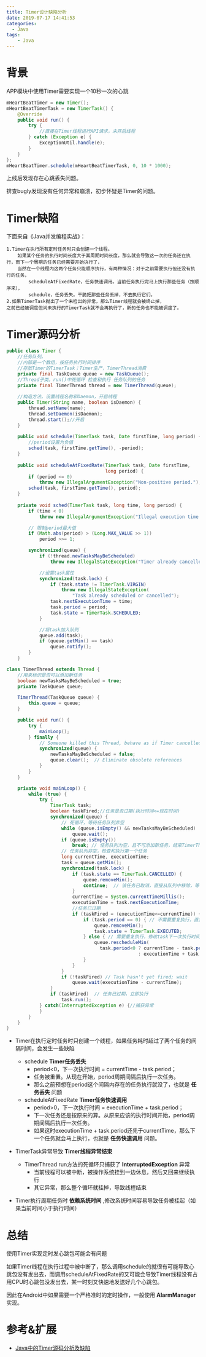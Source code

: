 ```yaml
---
title: Timer设计缺陷分析
date: 2019-07-17 14:41:53
categories:
  - Java
tags: 
	- Java
---
```


# 背景

APP模块中使用Timer需要实现一个10秒一次的心跳

```java
mHeartBeatTimer = new Timer();
mHeartBeatTimerTask = new TimerTask() {
	@Override
    public void run() {
		try {
			//直接在Timer线程进行API请求，未开启线程
 		} catch (Exception e) {
			ExceptionUtil.handle(e);
		}
	}
};
mHeartBeatTimer.schedule(mHeartBeatTimerTask, 0, 10 * 1000);
```

上线后发现存在心跳丢失问题。

排查bugly发现没有任何异常和崩溃，初步怀疑是Timer的问题。

# Timer缺陷

下面来自《Java并发编程实战》：

```
1.Timer在执行所有定时任务时只会创建一个线程。
	如果某个任务的执行时间长度大于其周期时间长度，那么就会导致这一次的任务还在执行，而下一个周期的任务已经需要开始执行了，
	当然在一个线程内这两个任务只能顺序执行，有两种情况：对于之前需要执行但还没有执行的任务，
		scheduleAtFixedRate，任务快速调用。当前任务执行完马上执行那些任务（按顺序来），
		schedule，任务丢失。干脆把那些任务丢掉，不去执行它们。
2.如果TimerTask抛出了一个未检出的异常，那么Timer线程就会被终止掉，
之前已经被调度但尚未执行的TimerTask就不会再执行了，新的任务也不能被调度了。
```

# Timer源码分析

```java
public class Timer {
	//任务队列。
	//内部是一个数组，按任务执行时间排序
	//存放Timer的TimerTask；Timer生产，TimerThread消费
	private final TaskQueue queue = new TaskQueue();
	//Thread子类。run()中死循环 检查和执行 任务队列的任务
	private final TimerThread thread = new TimerThread(queue);
	
	//构造方法。设置线程名称和Daemon，开启线程
	public Timer(String name, boolean isDaemon) {
        thread.setName(name);
        thread.setDaemon(isDaemon);
        thread.start();//开启
    }
    
    public void schedule(TimerTask task, Date firstTime, long period) {
    	//period设置为负值
        sched(task, firstTime.getTime(), -period);
    }
    
    public void scheduleAtFixedRate(TimerTask task, Date firstTime,
                                    long period) {
        if (period <= 0)
            throw new IllegalArgumentException("Non-positive period.");
        sched(task, firstTime.getTime(), period);
    }
    
    private void sched(TimerTask task, long time, long period) {
        if (time < 0)
            throw new IllegalArgumentException("Illegal execution time.");

        // 限制period最大值
        if (Math.abs(period) > (Long.MAX_VALUE >> 1))
            period >>= 1;

        synchronized(queue) {
            if (!thread.newTasksMayBeScheduled)
                throw new IllegalStateException("Timer already cancelled.");

			//设置task属性
            synchronized(task.lock) {
                if (task.state != TimerTask.VIRGIN)
                    throw new IllegalStateException(
                        "Task already scheduled or cancelled");
                task.nextExecutionTime = time;
                task.period = period;
                task.state = TimerTask.SCHEDULED;
            }

			//将task加入队列
            queue.add(task);
            if (queue.getMin() == task)
                queue.notify();
        }
    }
```

```java
class TimerThread extends Thread {
	//用来标识是否可以添加新任务
    boolean newTasksMayBeScheduled = true;
    private TaskQueue queue;

    TimerThread(TaskQueue queue) {
        this.queue = queue;
    }

    public void run() {
        try {
            mainLoop();
        } finally {
            // Someone killed this Thread, behave as if Timer cancelled
            synchronized(queue) {
                newTasksMayBeScheduled = false;
                queue.clear();  // Eliminate obsolete references
            }
        }
    }

    private void mainLoop() {
        while (true) {
            try {
                TimerTask task;
                boolean taskFired;//任务是否过期(执行时间<=现在时间)
                synchronized(queue) {
                    // 死循环，等待任务队列非空
                    while (queue.isEmpty() && newTasksMayBeScheduled)
                        queue.wait();
                    if (queue.isEmpty())
                        break; // 任务队列为空，且不可添加新任务，结束TimerThread线程
                    // 任务队列非空，检查和执行第一个任务
                    long currentTime, executionTime;
                    task = queue.getMin();
                    synchronized(task.lock) {
                        if (task.state == TimerTask.CANCELLED) {
                            queue.removeMin();
                            continue;  // 该任务已取消，直接从队列中移除，等待下一任务
                        }
                        currentTime = System.currentTimeMillis();
                        executionTime = task.nextExecutionTime;
                        //任务已过期
                        if (taskFired = (executionTime<=currentTime)) {
                            if (task.period == 0) { // 不需要重复执行，直接移除
                                queue.removeMin();
                                task.state = TimerTask.EXECUTED;
                            } else { // 需要重复执行，修改task下一次执行时间，并刷新任务队列排序
                                queue.rescheduleMin(
                                  task.period<0 ? currentTime - task.period
                                                : executionTime + task.period);
                            }
                        }
                    }
                    if (!taskFired) // Task hasn't yet fired; wait
                        queue.wait(executionTime - currentTime);
                }
                if (taskFired)  // 任务已过期，立即执行
                    task.run();
            } catch(InterruptedException e) {//捕获异常
            }
        }
    }
}
```

- Timer在执行定时任务时只创建一个线程，如果任务耗时超过了两个任务的间隔时间，会发生一些缺陷
	- schedule **Timer任务丢失**	
		- period<0，下一次执行时间 = currentTime - task.period；
		- 任务被重置。从现在开始，period周期间隔后执行一次任务。
		- 那么之前预想在period这个间隔内存在的任务执行就没了，也就是 **任务丢失** 问题
	- scheduleAtFixedRate **Timer任务快速调用**
		- period>0，下一次执行时间 = executionTime + task.period；
		- 下一次任务还是按原来的算。从原来应该的执行时间开始，period周期间隔后执行一次任务。
		- 如果这时executionTime + task.period还先于currentTime，那么下一个任务就会马上执行，也就是 **任务快速调用** 问题。
- TimerTask异常导致 **Timer线程异常结束**
	- TimerThread run方法的死循环只捕获了 **InterruptedException**  异常
		- 当前线程可以被中断，被操作系统挂到一边休息，然后又回来继续执行
		- 其它异常，那么整个循环就挂掉，导致线程结束

- Timer执行周期任务时 **依赖系统时间** ,修改系统时间容易导致任务被挂起（如果当前时间小于执行时间）

# 总结

使用Timer实现定时发心跳包可能会有问题

如果Timer线程在执行过程中被中断了，那么调用schedule的就很有可能导致心跳包没有发出去，而调用scheduleAtFixedRate的又可能会导致Timer线程没有占用CPU时心跳包没发出去，某一时刻又快速地发送好几个心跳包。

因此在Android中如果需要一个严格准时的定时操作，一般使用 **AlarmManager** 实现。

# 参考&扩展

- [Java中的Timer源码分析及缺陷](https://blog.csdn.net/u012619640/article/details/50749715)



